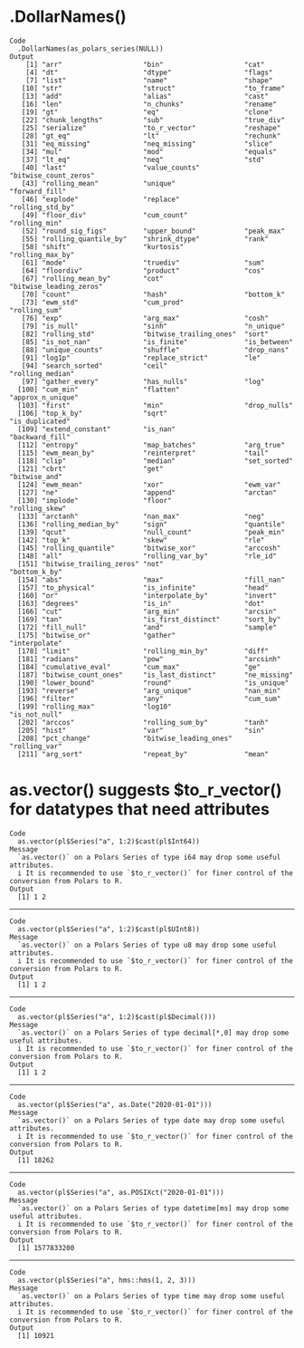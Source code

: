 # .DollarNames(<series>)

    Code
      .DollarNames(as_polars_series(NULL))
    Output
        [1] "arr"                    "bin"                    "cat"                   
        [4] "dt"                     "dtype"                  "flags"                 
        [7] "list"                   "name"                   "shape"                 
       [10] "str"                    "struct"                 "to_frame"              
       [13] "add"                    "alias"                  "cast"                  
       [16] "len"                    "n_chunks"               "rename"                
       [19] "gt"                     "eq"                     "clone"                 
       [22] "chunk_lengths"          "sub"                    "true_div"              
       [25] "serialize"              "to_r_vector"            "reshape"               
       [28] "gt_eq"                  "lt"                     "rechunk"               
       [31] "eq_missing"             "neq_missing"            "slice"                 
       [34] "mul"                    "mod"                    "equals"                
       [37] "lt_eq"                  "neq"                    "std"                   
       [40] "last"                   "value_counts"           "bitwise_count_zeros"   
       [43] "rolling_mean"           "unique"                 "forward_fill"          
       [46] "explode"                "replace"                "rolling_std_by"        
       [49] "floor_div"              "cum_count"              "rolling_min"           
       [52] "round_sig_figs"         "upper_bound"            "peak_max"              
       [55] "rolling_quantile_by"    "shrink_dtype"           "rank"                  
       [58] "shift"                  "kurtosis"               "rolling_max_by"        
       [61] "mode"                   "truediv"                "sum"                   
       [64] "floordiv"               "product"                "cos"                   
       [67] "rolling_mean_by"        "cot"                    "bitwise_leading_zeros" 
       [70] "count"                  "hash"                   "bottom_k"              
       [73] "ewm_std"                "cum_prod"               "rolling_sum"           
       [76] "exp"                    "arg_max"                "cosh"                  
       [79] "is_null"                "sinh"                   "n_unique"              
       [82] "rolling_std"            "bitwise_trailing_ones"  "sort"                  
       [85] "is_not_nan"             "is_finite"              "is_between"            
       [88] "unique_counts"          "shuffle"                "drop_nans"             
       [91] "log1p"                  "replace_strict"         "le"                    
       [94] "search_sorted"          "ceil"                   "rolling_median"        
       [97] "gather_every"           "has_nulls"              "log"                   
      [100] "cum_min"                "flatten"                "approx_n_unique"       
      [103] "first"                  "min"                    "drop_nulls"            
      [106] "top_k_by"               "sqrt"                   "is_duplicated"         
      [109] "extend_constant"        "is_nan"                 "backward_fill"         
      [112] "entropy"                "map_batches"            "arg_true"              
      [115] "ewm_mean_by"            "reinterpret"            "tail"                  
      [118] "clip"                   "median"                 "set_sorted"            
      [121] "cbrt"                   "get"                    "bitwise_and"           
      [124] "ewm_mean"               "xor"                    "ewm_var"               
      [127] "ne"                     "append"                 "arctan"                
      [130] "implode"                "floor"                  "rolling_skew"          
      [133] "arctanh"                "nan_max"                "neg"                   
      [136] "rolling_median_by"      "sign"                   "quantile"              
      [139] "qcut"                   "null_count"             "peak_min"              
      [142] "top_k"                  "skew"                   "rle"                   
      [145] "rolling_quantile"       "bitwise_xor"            "arccosh"               
      [148] "all"                    "rolling_var_by"         "rle_id"                
      [151] "bitwise_trailing_zeros" "not"                    "bottom_k_by"           
      [154] "abs"                    "max"                    "fill_nan"              
      [157] "to_physical"            "is_infinite"            "head"                  
      [160] "or"                     "interpolate_by"         "invert"                
      [163] "degrees"                "is_in"                  "dot"                   
      [166] "cut"                    "arg_min"                "arcsin"                
      [169] "tan"                    "is_first_distinct"      "sort_by"               
      [172] "fill_null"              "and"                    "sample"                
      [175] "bitwise_or"             "gather"                 "interpolate"           
      [178] "limit"                  "rolling_min_by"         "diff"                  
      [181] "radians"                "pow"                    "arcsinh"               
      [184] "cumulative_eval"        "cum_max"                "ge"                    
      [187] "bitwise_count_ones"     "is_last_distinct"       "ne_missing"            
      [190] "lower_bound"            "round"                  "is_unique"             
      [193] "reverse"                "arg_unique"             "nan_min"               
      [196] "filter"                 "any"                    "cum_sum"               
      [199] "rolling_max"            "log10"                  "is_not_null"           
      [202] "arccos"                 "rolling_sum_by"         "tanh"                  
      [205] "hist"                   "var"                    "sin"                   
      [208] "pct_change"             "bitwise_leading_ones"   "rolling_var"           
      [211] "arg_sort"               "repeat_by"              "mean"                  

# as.vector() suggests $to_r_vector() for datatypes that need attributes

    Code
      as.vector(pl$Series("a", 1:2)$cast(pl$Int64))
    Message
      `as.vector()` on a Polars Series of type i64 may drop some useful attributes.
      i It is recommended to use `$to_r_vector()` for finer control of the conversion from Polars to R.
    Output
      [1] 1 2

---

    Code
      as.vector(pl$Series("a", 1:2)$cast(pl$UInt8))
    Message
      `as.vector()` on a Polars Series of type u8 may drop some useful attributes.
      i It is recommended to use `$to_r_vector()` for finer control of the conversion from Polars to R.
    Output
      [1] 1 2

---

    Code
      as.vector(pl$Series("a", 1:2)$cast(pl$Decimal()))
    Message
      `as.vector()` on a Polars Series of type decimal[*,0] may drop some useful attributes.
      i It is recommended to use `$to_r_vector()` for finer control of the conversion from Polars to R.
    Output
      [1] 1 2

---

    Code
      as.vector(pl$Series("a", as.Date("2020-01-01")))
    Message
      `as.vector()` on a Polars Series of type date may drop some useful attributes.
      i It is recommended to use `$to_r_vector()` for finer control of the conversion from Polars to R.
    Output
      [1] 18262

---

    Code
      as.vector(pl$Series("a", as.POSIXct("2020-01-01")))
    Message
      `as.vector()` on a Polars Series of type datetime[ms] may drop some useful attributes.
      i It is recommended to use `$to_r_vector()` for finer control of the conversion from Polars to R.
    Output
      [1] 1577833200

---

    Code
      as.vector(pl$Series("a", hms::hms(1, 2, 3)))
    Message
      `as.vector()` on a Polars Series of type time may drop some useful attributes.
      i It is recommended to use `$to_r_vector()` for finer control of the conversion from Polars to R.
    Output
      [1] 10921

